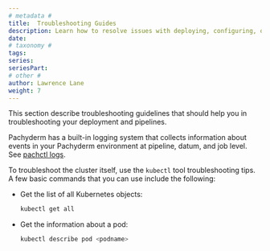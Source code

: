 ```yaml
---
# metadata # 
title:  Troubleshooting Guides
description: Learn how to resolve issues with deploying, configuring, or running Pachyderm.
date: 
# taxonomy #
tags: 
series:
seriesPart:
# other # 
author: Lawrence Lane
weight: 7
---
```


This section describe troubleshooting guidelines that should
help you in troubleshooting your deployment and pipelines.

Pachyderm has a built-in logging system that collects
information about events in your Pachyderm environment at
pipeline, datum, and job level. See [pachctl logs](../reference/pachctl/pachctl_logs).

To troubleshoot the cluster itself, use the `kubectl` tool
troubleshooting tips. A few basic commands that you can use
include the following:

* Get the list of all Kubernetes objects:

  ```s
  kubectl get all
  ```

* Get the information about a pod:

  ```s
  kubectl describe pod <podname>
  ```
 